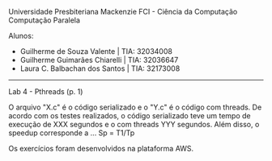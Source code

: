 Universidade Presbiteriana Mackenzie 
FCI - Ciência da Computação
Computação Paralela 

Alunos:
- Guilherme de Souza Valente | TIA: 32034008
- Guilherme Guimarães Chiarelli | TIA: 32036647
- Laura C. Balbachan dos Santos | TIA: 32173008
_____________________________________________________________

Lab 4 - Pthreads (p. 1)

O arquivo "X.c" é o código serializado e o "Y.c" é o código com threads.
De acordo com os testes realizados, o código serializado teve um tempo de execução de XXX segundos e o com threads YYY segundos.
Além disso, o speedup corresponde a ...
Sp = T1/Tp

Os exercícios foram desenvolvidos na plataforma AWS.
